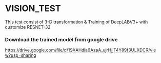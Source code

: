 # VISION_TEST
 This test consist of 3-D transformation & Training of DeepLABV3+ with customize RESNET-32
### Download the trained model from google drive
https://drive.google.com/file/d/1SXAHdla6AzaA_ujrHjjT4Y89f3ULXDCR/view?usp=sharing
